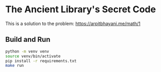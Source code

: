# The Ancient Library's Secret Code

This is a solution to the problem: https://arpitbhayani.me/math/1

## Build and Run

```bash
python -m venv venv
source venv/bin/activate
pip install -r requirements.txt
make run
```
